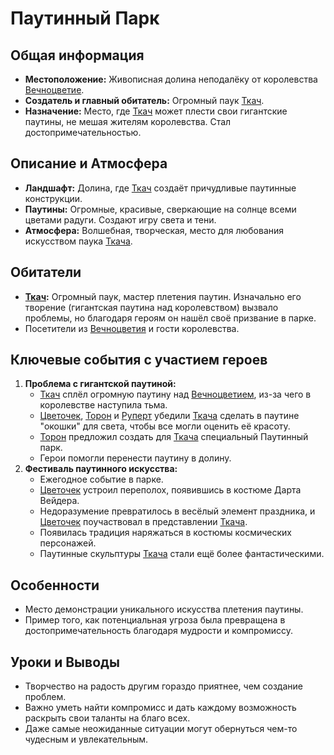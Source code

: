 # Паутинный Парк

## Общая информация

- **Местоположение:** Живописная долина неподалёку от королевства [Вечноцветие](vechnotsvetie_korolevstvo.md).
- **Создатель и главный обитатель:** Огромный паук [Ткач](../characters/friends_allies/tkach_pauk.md).
- **Назначение:** Место, где [Ткач](../characters/friends_allies/tkach_pauk.md) может плести свои гигантские паутины, не мешая жителям королевства. Стал достопримечательностью.

## Описание и Атмосфера

- **Ландшафт:** Долина, где [Ткач](../characters/friends_allies/tkach_pauk.md) создаёт причудливые паутинные конструкции.
- **Паутины:** Огромные, красивые, сверкающие на солнце всеми цветами радуги. Создают игру света и тени.
- **Атмосфера:** Волшебная, творческая, место для любования искусством паука [Ткача](../characters/friends_allies/tkach_pauk.md).

## Обитатели

- **[Ткач](../characters/friends_allies/tkach_pauk.md):** Огромный паук, мастер плетения паутин. Изначально его творение (гигантская паутина над королевством) вызвало проблемы, но благодаря героям он нашёл своё призвание в парке.
- Посетители из [Вечноцветия](vechnotsvetie_korolevstvo.md) и гости королевства.

## Ключевые события с участием героев

1.  **Проблема с гигантской паутиной:**
    - [Ткач](../characters/friends_allies/tkach_pauk.md) сплёл огромную паутину над [Вечноцветием](vechnotsvetie_korolevstvo.md), из-за чего в королевстве наступила тьма.
    - [Цветочек](../characters/main_heroes/cvetochek.md), [Торон](../characters/main_heroes/toron.md) и [Руперт](../characters/main_heroes/rupert.md) убедили [Ткача](../characters/friends_allies/tkach_pauk.md) сделать в паутине "окошки" для света, чтобы все могли оценить её красоту.
    - [Торон](../characters/main_heroes/toron.md) предложил создать для [Ткача](../characters/friends_allies/tkach_pauk.md) специальный Паутинный парк.
    - Герои помогли перенести паутину в долину.
2.  **Фестиваль паутинного искусства:**
    - Ежегодное событие в парке.
    - [Цветочек](../characters/main_heroes/cvetochek.md) устроил переполох, появившись в костюме Дарта Вейдера.
    - Недоразумение превратилось в весёлый элемент праздника, и [Цветочек](../characters/main_heroes/cvetochek.md) поучаствовал в представлении [Ткача](../characters/friends_allies/tkach_pauk.md).
    - Появилась традиция наряжаться в костюмы космических персонажей.
    - Паутинные скульптуры [Ткача](../characters/friends_allies/tkach_pauk.md) стали ещё более фантастическими.

## Особенности

- Место демонстрации уникального искусства плетения паутины.
- Пример того, как потенциальная угроза была превращена в достопримечательность благодаря мудрости и компромиссу.

## Уроки и Выводы

- Творчество на радость другим гораздо приятнее, чем создание проблем.
- Важно уметь найти компромисс и дать каждому возможность раскрыть свои таланты на благо всех.
- Даже самые неожиданные ситуации могут обернуться чем-то чудесным и увлекательным.
